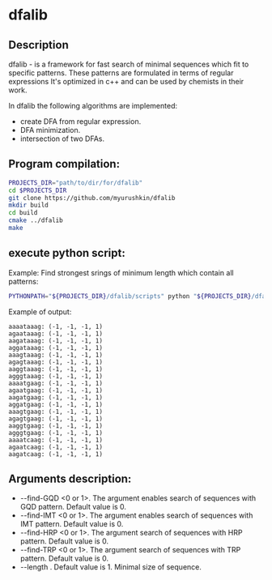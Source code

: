 # dfalib

## Description

dfalib - is a framework for fast search of minimal sequences which fit to specific patterns. These patterns are formulated in terms of regular expressions It's optimized in c++ and can be used by chemists in their work.

In dfalib the following algorithms are implemented:
  - create DFA from regular expression.
  - DFA minimization.
  - intersection of two DFAs.
  
## Program compilation:

``` bash
PROJECTS_DIR="path/to/dir/for/dfalib"
cd $PROJECTS_DIR
git clone https://github.com/myurushkin/dfalib
mkdir build
cd build
cmake ../dfalib
make
```

## execute python script:

Example: Find strongest srings of minimum length which contain all patterns:
``` bash
PYTHONPATH="${PROJECTS_DIR}/dfalib/scripts" python "${PROJECTS_DIR}/dfalib/scripts/testmods/find_strongest_sequences.py" --find-GQD 1 --find-IMT 1 --find-HRP 1 --find-TRP 1  "${PROJECTS_DIR}/build/dfalibproj/sources/testmod/testmod" ./output.txt
```

Example of output:
```
aaaataaag: (-1, -1, -1, 1)
agaataaag: (-1, -1, -1, 1)
aagataaag: (-1, -1, -1, 1)
aggataaag: (-1, -1, -1, 1)
aaagtaaag: (-1, -1, -1, 1)
agagtaaag: (-1, -1, -1, 1)
aaggtaaag: (-1, -1, -1, 1)
agggtaaag: (-1, -1, -1, 1)
aaaatgaag: (-1, -1, -1, 1)
agaatgaag: (-1, -1, -1, 1)
aagatgaag: (-1, -1, -1, 1)
aggatgaag: (-1, -1, -1, 1)
aaagtgaag: (-1, -1, -1, 1)
agagtgaag: (-1, -1, -1, 1)
aaggtgaag: (-1, -1, -1, 1)
agggtgaag: (-1, -1, -1, 1)
aaaatcaag: (-1, -1, -1, 1)
agaatcaag: (-1, -1, -1, 1)
aagatcaag: (-1, -1, -1, 1)
```

## Arguments description:
* --find-GQD <0 or 1>. The argument enables search of sequences with GQD pattern. Default value is 0. 
* --find-IMT <0 or 1>. The argument enables search of sequences with IMT pattern. Default value is 0.
* --find-HRP <0 or 1>. The argument search of sequences with HRP pattern. Default value is 0.
* --find-TRP <0 or 1>. The argument search of sequences with TRP pattern. Default value is 0.
* --length <positive number>. Default value is 1. Minimal size of sequence. 
